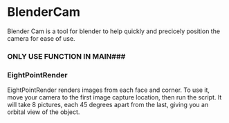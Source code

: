 # BlenderCam

Blender Cam is a tool for blender to help quickly and precicely position the camera for ease of use.

### ONLY USE FUNCTION IN MAIN###

### EightPointRender

EightPointRender renders images from each face and corner. To use it, move your camera to the first image capture location, then run the script. It will take 8 pictures, each 45 degrees apart from the last, giving you an orbital view of the object.

